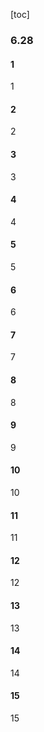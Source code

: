[toc]
### 6.28
#### 1
1
#### 2
2
#### 3
3
#### 4
4
#### 5
5
#### 6
6
#### 7
7
#### 8
8
#### 9
9
#### 10
10
#### 11
11
#### 12
12
#### 13
13
#### 14
14
#### 15
15